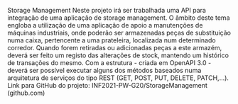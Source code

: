 Storage Management 
Neste projeto irá ser trabalhada uma API para integração de uma aplicação de storage 
management. 
O âmbito deste tema engloba a utilização de uma aplicação de apoio a manutenções de 
máquinas industriais, onde poderão ser armazenadas peças de substituição numa 
caixa, pertencente a uma prateleira, localizada num determinado corredor. 
Quando forem retiradas ou adicionadas peças a este armazém, deverá ser feito um 
registo das alterações de stock, mantendo um histórico de transações do mesmo. 
Com a estrutura - criada em OpenAPI 3.0 - deverá ser possível executar alguns dos 
métodos baseados numa arquitetura de serviços do tipo REST (GET, POST, PUT, 
DELETE, PATCH,…). 
Link para GitHub do projeto: 
INF2021-PW-G20/StorageManagement (github.com)